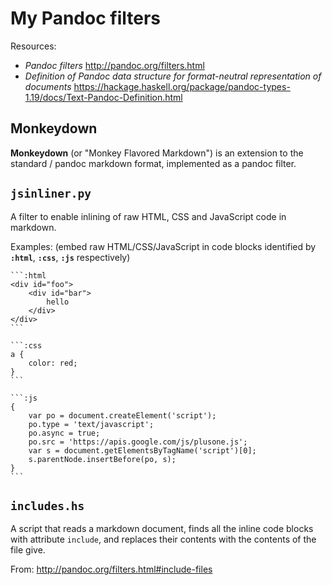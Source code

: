 # My Pandoc filters

Resources:

* *Pandoc filters* <http://pandoc.org/filters.html>
* *Definition of Pandoc data structure for format-neutral representation of documents* <https://hackage.haskell.org/package/pandoc-types-1.19/docs/Text-Pandoc-Definition.html>


## Monkeydown

**Monkeydown** (or "Monkey Flavored Markdown") is an extension to the standard / pandoc markdown format, implemented as a pandoc filter.


## `jsinliner.py`

A filter to enable inlining of raw HTML, CSS and JavaScript code in markdown.

Examples: (embed raw HTML/CSS/JavaScript in code blocks identified by **`:html`**, **`:css`**, **`:js`** respectively)

    ```:html
    <div id="foo">
        <div id="bar">
            hello
        </div>
    </div>
    ```

    ```:css
    a {
        color: red;
    }
    ```

    ```:js
    {
        var po = document.createElement('script');
        po.type = 'text/javascript';
        po.async = true;
        po.src = 'https://apis.google.com/js/plusone.js';
        var s = document.getElementsByTagName('script')[0];
        s.parentNode.insertBefore(po, s);
    }
    ```


## `includes.hs`

A script that reads a markdown document, finds all the inline code blocks with attribute `include`, and replaces their contents with the contents of the file give.

From: <http://pandoc.org/filters.html#include-files>
